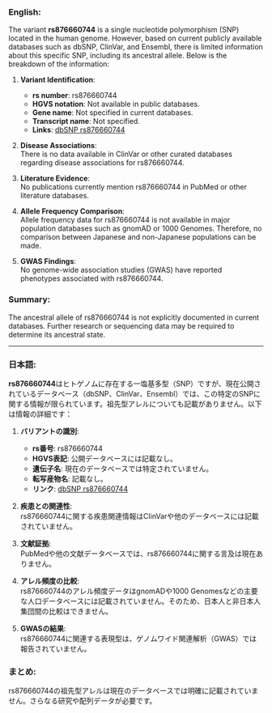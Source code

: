 ### English:
The variant **rs876660744** is a single nucleotide polymorphism (SNP) located in the human genome. However, based on current publicly available databases such as dbSNP, ClinVar, and Ensembl, there is limited information about this specific SNP, including its ancestral allele. Below is the breakdown of the information:

1. **Variant Identification**:  
   - **rs number**: rs876660744  
   - **HGVS notation**: Not available in public databases.  
   - **Gene name**: Not specified in current databases.  
   - **Transcript name**: Not specified.  
   - **Links**: [dbSNP rs876660744](https://www.ncbi.nlm.nih.gov/snp/rs876660744)  

2. **Disease Associations**:  
   There is no data available in ClinVar or other curated databases regarding disease associations for rs876660744.

3. **Literature Evidence**:  
   No publications currently mention rs876660744 in PubMed or other literature databases.

4. **Allele Frequency Comparison**:  
   Allele frequency data for rs876660744 is not available in major population databases such as gnomAD or 1000 Genomes. Therefore, no comparison between Japanese and non-Japanese populations can be made.

5. **GWAS Findings**:  
   No genome-wide association studies (GWAS) have reported phenotypes associated with rs876660744.

### Summary:  
The ancestral allele of rs876660744 is not explicitly documented in current databases. Further research or sequencing data may be required to determine its ancestral state.

---

### 日本語:
**rs876660744**はヒトゲノムに存在する一塩基多型（SNP）ですが、現在公開されているデータベース（dbSNP、ClinVar、Ensembl）では、この特定のSNPに関する情報が限られています。祖先型アレルについても記載がありません。以下は情報の詳細です：

1. **バリアントの識別**:  
   - **rs番号**: rs876660744  
   - **HGVS表記**: 公開データベースには記載なし。  
   - **遺伝子名**: 現在のデータベースでは特定されていません。  
   - **転写産物名**: 記載なし。  
   - **リンク**: [dbSNP rs876660744](https://www.ncbi.nlm.nih.gov/snp/rs876660744)  

2. **疾患との関連性**:  
   rs876660744に関する疾患関連情報はClinVarや他のデータベースには記載されていません。

3. **文献証拠**:  
   PubMedや他の文献データベースでは、rs876660744に関する言及は現在ありません。

4. **アレル頻度の比較**:  
   rs876660744のアレル頻度データはgnomADや1000 Genomesなどの主要な人口データベースには記載されていません。そのため、日本人と非日本人集団間の比較はできません。

5. **GWASの結果**:  
   rs876660744に関連する表現型は、ゲノムワイド関連解析（GWAS）では報告されていません。

### まとめ:  
rs876660744の祖先型アレルは現在のデータベースでは明確に記載されていません。さらなる研究や配列データが必要です。

